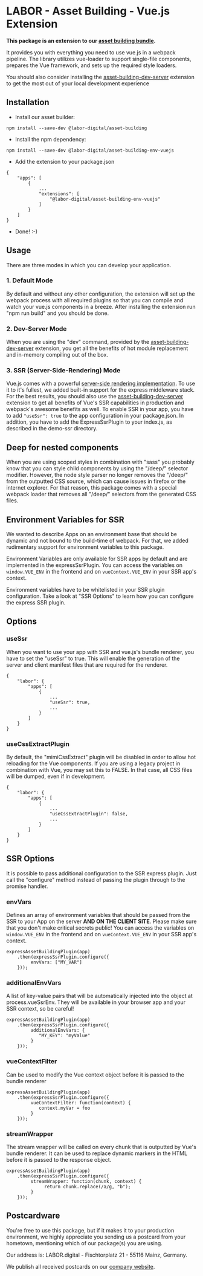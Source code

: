 # LABOR - Asset Building - Vue.js Extension
**This package is an extension to our [asset building bundle](https://www.npmjs.com/package/@labor-digital/asset-building).**

It provides you with everything you need to use vue.js in a webpack pipeline.
The library utilizes vue-loader to support single-file components, prepares the Vue framework, and sets up the required style loaders.

You should also consider installing the [asset-building-dev-server](https://www.npmjs.com/package/@labor-digital/asset-building-dev-server) extension to get the most out of your local development experience

## Installation

* Install our asset builder:
``` 
npm install --save-dev @labor-digital/asset-building
```
* Install the npm dependency:
```
npm install --save-dev @labor-digital/asset-building-env-vuejs
```
* Add the extension to your package.json
```
{ 
    "apps": [
        {
            ...
            "extensions": [
                "@labor-digital/asset-building-env-vuejs"
            ]
        }
    ]
}
```
* Done! :-)

## Usage

There are three modes in which you can develop your application.

### 1. Default Mode

By default and without any other configuration, the extension will set up the webpack process with all required plugins so that you can compile and watch your vue.js components in a breeze. After installing the extension run "npm run build" and you should be done.

### 2. Dev-Server Mode

When you are using the "dev" command, provided by the [asset-building-dev-server](https://www.npmjs.com/package/@labor-digital/asset-building-dev-server) extension,
you get all the benefits of hot module replacement and in-memory compiling out of the box.

### 3. SSR (Server-Side-Rendering) Mode

Vue.js comes with a powerful [server-side rendering implementation](https://ssr.vuejs.org/). To use it to it's fullest, we added built-in support for the express middleware stack. For the best results, you should also use the [asset-building-dev-server](https://www.npmjs.com/package/@labor-digital/asset-building-dev-server) extension to get all benefits of Vue's SSR capabilities in production and webpack's awesome benefits as well.
To enable SSR in your app, you have to add ``` "useSsr": true ``` to the app configuration in your package.json. In addition, you have to add the ExpressSsrPlugin to your index.js, as described in the demo-ssr directory.

## Deep for nested components

When you are using scoped styles in combination with "sass" you probably know that you can style child components by using the "/deep/" selector modifier.
However, the node style parser no longer removes the "/deep/" from the outputted CSS source, which can cause issues in firefox or the internet explorer.
For that reason, this package comes with a special webpack loader that removes all "/deep/" selectors from the generated CSS files.

## Environment Variables for SSR

We wanted to describe Apps on an environment base that should be dynamic and not bound to the build-time of webpack.
For that, we added rudimentary support for environment variables to this package. 

Environment Variables are only available for SSR apps by default and are implemented in the expressSsrPlugin.
You can access the variables on ```window.VUE_ENV``` in the frontend and on ```vueContext.VUE_ENV``` in your SSR app's context.

Environment variables have to be whitelisted in your SSR plugin configuration. Take a look at "SSR Options" to learn how you can configure the express SSR plugin.

## Options

### useSsr

When you want to use your app with SSR and vue.js's bundle renderer, you have to set the "useSsr" to true.
This will enable the generation of the server and client manifest files that are required for the renderer.
```
{
    "labor": {
        "apps": [
            {
                ...
                "useSsr": true,
                ...
            }
        ]
    }
}
```

### useCssExtractPlugin

By default, the "mimiCssExtract" plugin will be disabled in order to allow hot reloading for the Vue components. 
If you are using a legacy project in combination with Vue, you may set this to FALSE. In that case, all CSS files will be dumped, even if in development.

```
{
    "labor": {
        "apps": [
            {
                ...
                "useCssExtractPlugin": false,
                ...
            }
        ]
    }
}
```

## SSR Options

It is possible to pass additional configuration to the SSR express plugin.
Just call the "configure" method instead of passing the plugin through to the promise handler.

### envVars

Defines an array of environment variables that should be passed from the SSR to your App on the server **AND ON THE CLIENT SITE**. 
Please make sure that you don't make critical secrets public! You can access the variables on ```window.VUE_ENV``` in the frontend and on ```vueContext.VUE_ENV``` in your SSR app's context.
```
expressAssetBuildingPlugin(app)
    .then(expressSsrPlugin.configure({
         envVars: ["MY_VAR"]
    }));
```

### additionalEnvVars

A list of key-value pairs that will be automatically injected into the object at process.vueSsrEnv.
They will be available in your browser app and your SSR context, so be careful!
```
expressAssetBuildingPlugin(app)
    .then(expressSsrPlugin.configure({
         additionalEnvVars: {
            "MY_KEY": "myValue"
         }
    }));
```

### vueContextFilter

Can be used to modify the Vue context object before it is passed to the bundle renderer
```
expressAssetBuildingPlugin(app)
    .then(expressSsrPlugin.configure({
         vueContextFilter: function(context) {
            context.myVar = foo
         }
    }));
```

### streamWrapper

The stream wrapper will be called on every chunk that is outputted by Vue's bundle renderer.
It can be used to replace dynamic markers in the HTML before it is passed to the response object.
```
expressAssetBuildingPlugin(app)
    .then(expressSsrPlugin.configure({
         streamWrapper: function(chunk, context) {
              return chunk.replace(/a/g, "b");
         }
    }));
```

## Postcardware

You're free to use this package, but if it makes it to your production environment, we highly appreciate you sending us a postcard from your hometown, mentioning which of our package(s) you are using.

Our address is: LABOR.digital - Fischtorplatz 21 - 55116 Mainz, Germany.

We publish all received postcards on our [company website](https://labor.digital). 
